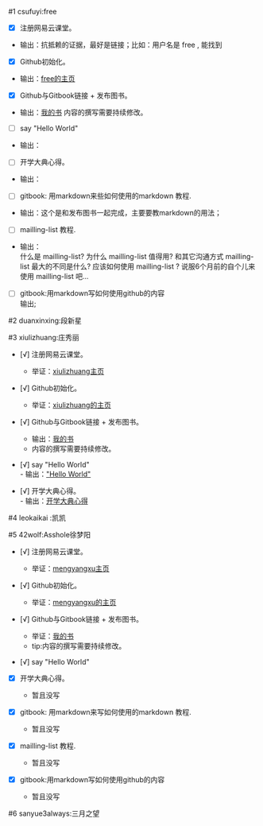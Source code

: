 #1 csufuyi:free

- [x] 注册网易云课堂。
- 输出：抗抵赖的证据，最好是链接；比如：用户名是 free , 能找到

- [x] Github初始化。
- 输出：[free的主页](https://github.com/csufuyi)

- [x] Github与Gitbook链接 + 发布图书。
- 输出：[我的书](http://csufuyi.gitbooks.io/python-startup/content/)
内容的撰写需要持续修改。

- [ ] say "Hello World"   
- 输出：

- [ ] 开学大典心得。  
- 输出：

- [ ] gitbook: 用markdown来些如何使用的markdown 教程.  
- 输出：这个是和发布图书一起完成，主要要教markdown的用法；

- [ ] mailling-list 教程.
- 输出：  
 什么是 mailling-list?
 为什么 mailling-list 值得用?
 和其它沟通方式 mailling-list 最大的不同是什么?
 应该如何使用 mailling-list ?
 说服6个月前的自个儿来使用 mailling-list 吧...

- [ ] gitbook:用markdown写如何使用github的内容  
输出;

#2 duanxinxing:段新星

#3 xiulizhuang:庄秀丽
- [√] 注册网易云课堂。
	- 举证：[xiulizhuang主页](http://study.163.com/u/7835716643#/center/course)
        
- [√] Github初始化。
	- 举证：[xiulizhuang的主页](https://github.com/xiulizhuang)
	
- [√] Github与Gitbook链接 + 发布图书。
	- 输出：[我的书](http://xiulizhuang.gitbooks.io/python101/content/)
	- 内容的撰写需要持续修改。
	
- [√] say "Hello World"  
        - 输出：["Hello World"](http://xiulizhuang.gitbooks.io/hello-world/content/) 
        
- [√] 开学大典心得。  
        - 输出：[开学大典心得](https://github.com/xiulizhuang/pythoncamp0/blob/master/source/diary/Week1Diary)
     

#4 leokaikai :凯凯

#5 42wolf:Asshole徐梦阳
- [√] 注册网易云课堂。
	- 举证：[mengyangxu主页](http://study.163.com/u/552947307#/center/course)

- [√] Github初始化。
	- 举证：[mengyangxu的主页](https://github.com/42wolf)

- [√] Github与Gitbook链接 + 发布图书。
	- 举证：[我的书](https://www.gitbook.com/book/42wolf/pythoncamp0)
	- tip:内容的撰写需要持续修改。

- [√] say "Hello World"   

- [x] 开学大典心得。  
	- 暂且没写
	
- [x] gitbook: 用markdown来写如何使用的markdown 教程.  
	- 暂且没写
	
- [x] mailling-list 教程.  
 	- 暂且没写
 	
- [x] gitbook:用markdown写如何使用github的内容  
	- 暂且没写


#6 sanyue3always:三月之望

